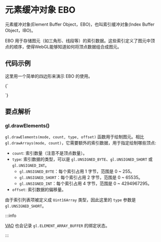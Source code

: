 # 元素缓冲对象 EBO

元素缓冲对象(Element Buffer Object，EBO)，也叫索引缓冲对象(Index Buffer Object，IBO)。

EBO 用于存储图元（如三角形、线段等）的索引数据。这些索引定义了图元中顶点的顺序，使得WebGL能够知道如何将顶点数据组合成图元。

## 代码示例

这里用一个简单的四边形来演示 EBO 的使用。

<CodeLive libs="">
{`
<canvas id="canvas" width="400" height="400"></canvas>

<script type="shader/vertex">
  attribute vec2 a_position;
  void main() {
    gl_Position = vec4(a_position, 0, 1);
  }
</script>

<script type="shader/fragment">
  precision mediump float;
  uniform vec4 u_color;
  void main() {
    gl_FragColor = u_color;
  }
</script>

<script>
  const canvas = document.getElementById('canvas');
  const gl = canvas.getContext('webgl');

  // 创建顶点着色器
  const vertexShader = gl.createShader(gl.VERTEX_SHADER);
  gl.shaderSource(vertexShader, document.querySelector('script[type="shader/vertex"]').textContent);
  gl.compileShader(vertexShader);

  // 创建片元着色器
  const fragmentShader = gl.createShader(gl.FRAGMENT_SHADER);
  gl.shaderSource(fragmentShader, document.querySelector('script[type="shader/fragment"]').textContent);
  gl.compileShader(fragmentShader);

  // 创建着色器程序
  const program = gl.createProgram();
  gl.attachShader(program, vertexShader);
  gl.attachShader(program, fragmentShader);
  gl.linkProgram(program);
  gl.useProgram(program);

  // 获取 attribute 变量的地址
  const a_position = gl.getAttribLocation(program, 'a_position');
  
  // 获取 uniform 变量的地址
  const u_color = gl.getUniformLocation(program, 'u_color');

  // 顶点数据
  const vertices = [
    -0.5, 0.5,
    -0.5, -0.5,
    0.5, 0.5,
    0.5, -0.5,
  ];

  // 索引数据
  const indices = [
    0, 1, 2,
    1, 2, 3,
  ];

  // 创建顶点缓冲对象
  const vertexBuffer = gl.createBuffer();
  gl.bindBuffer(gl.ARRAY_BUFFER, vertexBuffer);
  gl.bufferData(gl.ARRAY_BUFFER, new Float32Array(vertices), gl.STATIC_DRAW);

  // 创建索引缓冲对象
  const indexBuffer = gl.createBuffer();
  gl.bindBuffer(gl.ELEMENT_ARRAY_BUFFER, indexBuffer);
  gl.bufferData(gl.ELEMENT_ARRAY_BUFFER, new Uint16Array(indices), gl.STATIC_DRAW);

  // 设置顶点属性指针
  gl.vertexAttribPointer(a_position, 2, gl.FLOAT, false, 0, 0);
  gl.enableVertexAttribArray(a_position);

  // 清空画布
  gl.clearColor(0, 0, 0, 1);

  let _i = 0;

  setInterval(() => {
    gl.clear(gl.COLOR_BUFFER_BIT);

    // 绘制图元
    if (_i % 2 === 0) {
      gl.uniform4f(u_color, 1, 0, 0, 1);
      gl.drawElements(gl.TRIANGLES, indices.length, gl.UNSIGNED_SHORT, 0);
    }

    // 绘制边框
    if (_i % 2 === 1) {
      gl.uniform4f(u_color, 0, 1, 0, 1);
      gl.drawElements(gl.LINE_LOOP, indices.length, gl.UNSIGNED_SHORT, 0);
    }

    _i += 1;
  }, 500);

</script>

`}
</CodeLive>

## 要点解析

### gl.drawElements()

`gl.drawElements(mode, count, type, offset)` 函数用于绘制图元。相比 `gl.drawArrays(mode, count)`，它需要额外的索引数据，用于指定绘制哪些顶点:

- `count`: 索引数量（注意不是顶点数量）。
- `type`: 索引数据的类型，可以是 `gl.UNSIGNED_BYTE`、`gl.UNSIGNED_SHORT` 或 `gl.UNSIGNED_INT`。
    - `gl.UNSIGNED_BYTE`：每个索引占用 1 字节，范围是 0 ~ 255。
    - `gl.UNSIGNED_SHORT`：每个索引占用 2 字节，范围是 0 ~ 65535。
    - `gl.UNSIGNED_INT`：每个索引占用 4 字节，范围是 0 ~ 4294967295。
- `offset`: 索引数据的偏移量。

由于索引列表项被定义成 `Uint16Array` 类型，因此这里的 `type` 参数是 `gl.UNSIGNED_SHORT`。

:::info

[VAO](/docs/train/vertex_array_object) 也会记录 `gl.ELEMENT_ARRAY_BUFFER` 的绑定状态。

:::